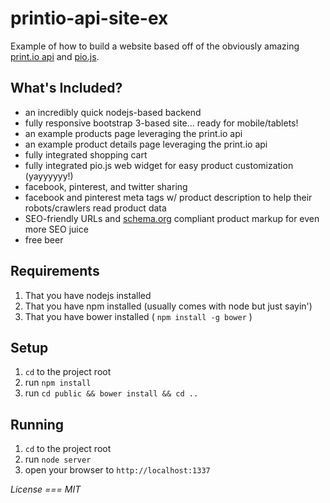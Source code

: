 printio-api-site-ex
=====================

Example of how to build a website based off of the obviously amazing [print.io api](http://print.io/api) and [pio.js](http://print.io/platform-web).

## What's Included?
- an incredibly quick nodejs-based backend
- fully responsive bootstrap 3-based site... ready for mobile/tablets!
- an example products page leveraging the print.io api
- an example product details page leveraging the print.io api
- fully integrated shopping cart
- fully integrated pio.js web widget for easy product customization (yayyyyyy!)
- facebook, pinterest, and twitter sharing
- facebook and pinterest meta tags w/ product description to help their robots/crawlers read product data
- SEO-friendly URLs and [schema.org](http://www.schema.org/Product) compliant product markup for even more SEO juice
- free beer

## Requirements
1. That you have nodejs installed
2. That you have npm installed (usually comes with node but just sayin')
2. That you have bower installed ( `npm install -g bower` )

## Setup
1. `cd` to the project root
2. run `npm install`
3. run `cd public && bower install && cd ..`

## Running
1. `cd` to the project root
2. run `node server`
3. open your browser to `http://localhost:1337`


*License === MIT*